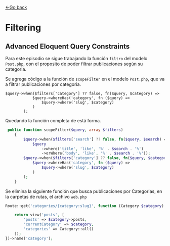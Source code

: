 [<-Go back](/README.md)

# Filtering

## Advanced Eloquent Query Constraints

Para este episodio se sigue trabajando la  función `filtro` del modelo `Post.php`, con el proposito de poder filtrar publicaciones según su categoria. 

Se agrega código a la función de `scopeFilter` en el modelo `Post.php`, que  va a filtrar publicaciones por categoria. 

    $query->when($filters['category'] ?? false, fn($query, $category) =>
                $query->whereHas('category', fn ($query) =>
                    $query->where('slug', $category)
                )
            );
Quedando la función completa de está forma. 

```php
 public function scopeFilter($query, array $filters)
    {
        $query->when($filters['search'] ?? false, fn($query, $search) =>
            $query
                ->where('title', 'like', '%' . $search . '%')
                ->orWhere('body', 'like', '%' . $search . '%'));
        $query->when($filters['category'] ?? false, fn($query, $category) =>
            $query->whereHas('category', fn ($query) =>
                $query->where('slug', $category)
            )
        );
    }
```

Se elimina la siguiente función que busca publicaciones por Categorias, en la carpetas de  rutas, el archivo `web.php`

```php
Route::get('categories/{category:slug}', function (Category $category) {

    return view('posts', [
        'posts' => $category->posts,
        'currentCategory' => $category,
        'categories' => Category::all()
    ]);
})->name('category');
```
